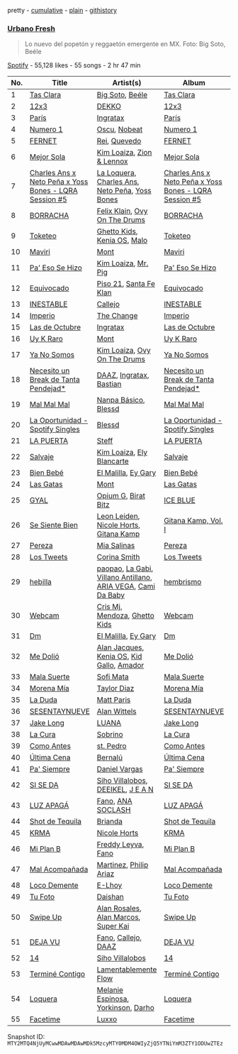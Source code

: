 pretty - [cumulative](/playlists/cumulative/37i9dQZF1DX5hrSNdL1ktS.md) - [plain](/playlists/plain/37i9dQZF1DX5hrSNdL1ktS) - [githistory](https://github.githistory.xyz/mackorone/spotify-playlist-archive/blob/main/playlists/plain/37i9dQZF1DX5hrSNdL1ktS)

### [Urbano Fresh](https://open.spotify.com/playlist/37i9dQZF1DX5hrSNdL1ktS)

> Lo nuevo del popetón y reggaetón emergente en MX\. Foto: Big Soto, Beéle

[Spotify](https://open.spotify.com/user/spotify) - 55,128 likes - 55 songs - 2 hr 47 min

| No. | Title | Artist(s) | Album | Length |
|---|---|---|---|---|
| 1 | [Tas Clara](https://open.spotify.com/track/05NrsJfD2WNNK61zGmLbK2) | [Big Soto](https://open.spotify.com/artist/2TQ4CGgxxCWHqa9yYIGDoU), [Beéle](https://open.spotify.com/artist/7a0XAaPaK2aDSqa8p3QnC7) | [Tas Clara](https://open.spotify.com/album/0aDeNiC4gF2YiviLce2bHc) | 3:53 |
| 2 | [12x3](https://open.spotify.com/track/0HINQFSerZ6iMfSsaTO3G5) | [DEKKO](https://open.spotify.com/artist/6ZvYYrrfpb1Z7kICDyxWQE) | [12x3](https://open.spotify.com/album/2yTsZhJ86LtD1hvl8wSRPr) | 2:39 |
| 3 | [París](https://open.spotify.com/track/4bF2y8rR7GUjrd5LNEvej3) | [Ingratax](https://open.spotify.com/artist/62YF0FglEltB3CnVIjoko8) | [París](https://open.spotify.com/album/6Ktv94u6eUIZBiUiBwOADD) | 2:31 |
| 4 | [Numero 1](https://open.spotify.com/track/6HXvazdtAr9hy0kThzxrE3) | [Oscu](https://open.spotify.com/artist/5iDqEobZRSTiBSAk6jLp4A), [Nobeat](https://open.spotify.com/artist/3TKS1JzWOLAnicuOCOyVlW) | [Numero 1](https://open.spotify.com/album/5QK2JiVGO67uLi0vqi9Wg6) | 2:44 |
| 5 | [FERNET](https://open.spotify.com/track/2GVahxIzxivfRZc8lR39Ms) | [Rei](https://open.spotify.com/artist/4IG1SDlwgNKzqTmjBrvY3K), [Quevedo](https://open.spotify.com/artist/52iwsT98xCoGgiGntTiR7K) | [FERNET](https://open.spotify.com/album/0UbxWnBpJKoUj4jmSFwUnc) | 3:12 |
| 6 | [Mejor Sola](https://open.spotify.com/track/5bpklP2B9Nlj5BO90RuCyA) | [Kim Loaiza](https://open.spotify.com/artist/1QivQCLVipV61DiQiyV14A), [Zion & Lennox](https://open.spotify.com/artist/21451j1KhjAiaYKflxBjr1) | [Mejor Sola](https://open.spotify.com/album/3TI2wvsbQINrmuV5CIXwWH) | 3:50 |
| 7 | [Charles Ans x Neto Peña x Yoss Bones \- LQRA Session \#5](https://open.spotify.com/track/1YVyKeuVEhIGNTdhNjbREI) | [La Loquera](https://open.spotify.com/artist/6CXMmTckIVMgPu5wRX1ECI), [Charles Ans](https://open.spotify.com/artist/5lYeiQxUTcGKVgAuTqbTeL), [Neto Peña](https://open.spotify.com/artist/0U5RYP2HMdGv2GhicLhkOI), [Yoss Bones](https://open.spotify.com/artist/0SmgVe3giVHaJjGmIz8xA4) | [Charles Ans x Neto Peña x Yoss Bones \- LQRA Session \#5](https://open.spotify.com/album/6fEbvdp7RK0pfoeHiJ2r8a) | 5:08 |
| 8 | [BORRACHA](https://open.spotify.com/track/3JWKzfp6YX4LXFk2ybAfql) | [Felix Klain](https://open.spotify.com/artist/5cqI53b15GRiXRfls7DWMP), [Ovy On The Drums](https://open.spotify.com/artist/3m5qlPf2OkihLz3dRYnkPA) | [BORRACHA](https://open.spotify.com/album/2dS81EdC1fIj8XX0X0O9Ex) | 3:24 |
| 9 | [Toketeo](https://open.spotify.com/track/0pRgURvgp75RPKjTGQodau) | [Ghetto Kids](https://open.spotify.com/artist/6XvKTz2XRPwlry0UdjqoKq), [Kenia OS](https://open.spotify.com/artist/31VFEohvhOUKrtAONEBhMG), [Malo](https://open.spotify.com/artist/3voOTPDg4JXGVLVWG6wfeb) | [Toketeo](https://open.spotify.com/album/42gM3PcVUatLaI2izJ6jmz) | 3:23 |
| 10 | [Maviri](https://open.spotify.com/track/2KbDqOveWc2vInJ4QiSeuX) | [Mont](https://open.spotify.com/artist/41gFAk6ZyYdt7Q1Ir4cbH0) | [Maviri](https://open.spotify.com/album/5w3ksWCecm2QnMYDsOKeJd) | 2:15 |
| 11 | [Pa' Eso Se Hizo](https://open.spotify.com/track/1LdMkXElKMDTB8mvgyvTKe) | [Kim Loaiza](https://open.spotify.com/artist/1QivQCLVipV61DiQiyV14A), [Mr\. Pig](https://open.spotify.com/artist/4psozRvxjEJEOANLHTwA7J) | [Pa' Eso Se Hizo](https://open.spotify.com/album/5pZsQEEC6uSa7zvJst7tSN) | 2:29 |
| 12 | [Equivocado](https://open.spotify.com/track/371Q3sLN68N4rwkw4ObnTp) | [Piso 21](https://open.spotify.com/artist/4bw2Am3p9ji3mYsXNXtQcd), [Santa Fe Klan](https://open.spotify.com/artist/4tm8CEdm4pkQsEh4jIr9Yp) | [Equivocado](https://open.spotify.com/album/5J8KXckopyAatMvWk2nyvI) | 4:06 |
| 13 | [INESTABLE](https://open.spotify.com/track/4Uxd6PAp9jeau7FfA22RIc) | [Callejo](https://open.spotify.com/artist/3uYSSIZzcfieOd4qFmB551) | [INESTABLE](https://open.spotify.com/album/2m45lXuEtPji0HTrS3Vdw3) | 2:28 |
| 14 | [Imperio](https://open.spotify.com/track/5TsqpA85xhzt2K3jkvBJ20) | [The Change](https://open.spotify.com/artist/0zIwbOKRX5V7rdUMsjX9dK) | [Imperio](https://open.spotify.com/album/1zChRGVRhtRB616iVGSra6) | 3:42 |
| 15 | [Las de Octubre](https://open.spotify.com/track/570gZiXUFd5phvmvh2gGCc) | [Ingratax](https://open.spotify.com/artist/62YF0FglEltB3CnVIjoko8) | [Las de Octubre](https://open.spotify.com/album/2w7wYFGBsvJJoUxQb8y1Td) | 2:45 |
| 16 | [Uy K Raro](https://open.spotify.com/track/526lL7I17vKOuiD9Wd2vMt) | [Mont](https://open.spotify.com/artist/41gFAk6ZyYdt7Q1Ir4cbH0) | [Uy K Raro](https://open.spotify.com/album/5FqitTSr4aw1i56OFbbbhn) | 2:07 |
| 17 | [Ya No Somos](https://open.spotify.com/track/7s6yrTbRWxKo9z42M3OP17) | [Kim Loaiza](https://open.spotify.com/artist/1QivQCLVipV61DiQiyV14A), [Ovy On The Drums](https://open.spotify.com/artist/3m5qlPf2OkihLz3dRYnkPA) | [Ya No Somos](https://open.spotify.com/album/5CGjusSMsLJwCCe0rn2cv8) | 3:09 |
| 18 | [Necesito un Break de Tanta Pendejad\*](https://open.spotify.com/track/3gLTUkkHiWnbvG49FByvp2) | [DAAZ](https://open.spotify.com/artist/3EmNguRllf32GJRqIKnD0C), [Ingratax](https://open.spotify.com/artist/62YF0FglEltB3CnVIjoko8), [Bastian](https://open.spotify.com/artist/4K7sffC0683anJ57UKBzyD) | [Necesito un Break de Tanta Pendejad\*](https://open.spotify.com/album/3Xk7qVeD5ygv9rr8kokjUT) | 2:58 |
| 19 | [Mal Mal Mal](https://open.spotify.com/track/4ejRdkyeBOCiiBwXRZPywX) | [Nanpa Básico](https://open.spotify.com/artist/1cUpGtXcSQsovNYEZOQgOG), [Blessd](https://open.spotify.com/artist/1TA5sGRlKUJXBN4ZyJuDIX) | [Mal Mal Mal](https://open.spotify.com/album/3x7JpBJgdqWUEDM0M3Tuv5) | 3:48 |
| 20 | [La Oportunidad \- Spotify Singles](https://open.spotify.com/track/4TSdm4ySoU7RMVhTFWLp2m) | [Blessd](https://open.spotify.com/artist/1TA5sGRlKUJXBN4ZyJuDIX) | [La Oportunidad \- Spotify Singles](https://open.spotify.com/album/1dVeSK7GcCkjb9Q8MaiyQy) | 3:27 |
| 21 | [LA PUERTA](https://open.spotify.com/track/1C7dlhgx28pHMjCMfiiZun) | [Steff](https://open.spotify.com/artist/0Gh7dmIj59Sa4JPy9x0yUt) | [LA PUERTA](https://open.spotify.com/album/08UiEXyBQY3dDgdfieN0mj) | 3:03 |
| 22 | [Salvaje](https://open.spotify.com/track/0KLIB8E9BhIE9FTqFeu3a7) | [Kim Loaiza](https://open.spotify.com/artist/1QivQCLVipV61DiQiyV14A), [Ely Blancarte](https://open.spotify.com/artist/1IncEJiDn0fbUO0rDQkqB2) | [Salvaje](https://open.spotify.com/album/52ZUclHV8eBvrdRMsfGjkb) | 2:57 |
| 23 | [Bien Bebé](https://open.spotify.com/track/6DZzQDUdpigYzSsnCnznay) | [El Malilla](https://open.spotify.com/artist/6BV37tKh6pY97mnNdTCzly), [Ey Gary](https://open.spotify.com/artist/4b4iRS4BUIkDBteNwGc9Ww) | [Bien Bebé](https://open.spotify.com/album/7k7MXCnNDvjk0kna93lyd4) | 2:43 |
| 24 | [Las Gatas](https://open.spotify.com/track/1QCSrngkMfPKJJN88VbXhH) | [Mont](https://open.spotify.com/artist/41gFAk6ZyYdt7Q1Ir4cbH0) | [Las Gatas](https://open.spotify.com/album/56FZSurIclX1C9JLm9px0n) | 2:26 |
| 25 | [GYAL](https://open.spotify.com/track/2IivNFGyEu6MSNaiLVYMcJ) | [Opium G](https://open.spotify.com/artist/5hWRNIwMHTJ09SjdOVoEwl), [Birat Bitz](https://open.spotify.com/artist/3EXtIEvqDsuQiHxHKJoi2b) | [ICE BLUE](https://open.spotify.com/album/5hRm8Iis9HGj6vLDhWNoOU) | 2:54 |
| 26 | [Se Siente Bien](https://open.spotify.com/track/1XEmFjZdshi5oQ6qsV44TQ) | [Leon Leiden](https://open.spotify.com/artist/1h3ucVy2E3Feh5LGO7agfW), [Nicole Horts](https://open.spotify.com/artist/1PdyY069YiAkmKdnx6odux), [Gitana Kamp](https://open.spotify.com/artist/55SWiLP14cnNXQKVJj36ps) | [Gitana Kamp, Vol\. I](https://open.spotify.com/album/2pgf9362aDcXAR8V5pE2A2) | 2:26 |
| 27 | [Pereza](https://open.spotify.com/track/0Oy1etXcmeKuWkyPbdVqnT) | [Mia Salinas](https://open.spotify.com/artist/7joyMZS5bboTR4PghWa3Um) | [Pereza](https://open.spotify.com/album/77HhN60VUTZCnySGoOG7aB) | 3:09 |
| 28 | [Los Tweets](https://open.spotify.com/track/1Jh7skKg0LaCQHGXRtLf2g) | [Corina Smith](https://open.spotify.com/artist/7mXfsy3lF4kU0f2KTNKSr8) | [Los Tweets](https://open.spotify.com/album/4Rrdn0CXxUWpiCQqssrdRX) | 2:37 |
| 29 | [hebilla](https://open.spotify.com/track/5JWnIfs6jmUAJzx1HKJlEr) | [paopao](https://open.spotify.com/artist/5AS4y4rlmbUYDCdg35qmI9), [La Gabi](https://open.spotify.com/artist/3WsE5ectfizV81CnVMkbbi), [Villano Antillano](https://open.spotify.com/artist/1pi7nGhOM7PTHR5YEgXVGq), [ARIA VEGA](https://open.spotify.com/artist/3e9aKKEgSOjIQS9gv2Nr1X), [Cami Da Baby](https://open.spotify.com/artist/6tbQMAawwUkpHdPelM84DE) | [hembrismo](https://open.spotify.com/album/1BI2alnlw8r7uaFFjDGZur) | 3:43 |
| 30 | [Webcam](https://open.spotify.com/track/5jptp98AmzDqiDT8bBVcLy) | [Cris Mj](https://open.spotify.com/artist/1Yj5Xey7kTwvZla8sqdsdE), [Mendoza](https://open.spotify.com/artist/3I6jrkKaO8HTBay9K9V9bP), [Ghetto Kids](https://open.spotify.com/artist/6XvKTz2XRPwlry0UdjqoKq) | [Webcam](https://open.spotify.com/album/0QTW7ygeF5Uoz3r8mCD8z3) | 3:00 |
| 31 | [Dm](https://open.spotify.com/track/2HMCrWscGOkbUel0sCW0Bp) | [El Malilla](https://open.spotify.com/artist/6BV37tKh6pY97mnNdTCzly), [Ey Gary](https://open.spotify.com/artist/4b4iRS4BUIkDBteNwGc9Ww) | [Dm](https://open.spotify.com/album/1ZFsAQSEvEv7eczKu7kaSA) | 3:03 |
| 32 | [Me Dolió](https://open.spotify.com/track/6GohKuqUmoVmuZJ148PEjN) | [Alan Jacques](https://open.spotify.com/artist/1fcB4CTiWJ7MSN1oJHQbBE), [Kenia OS](https://open.spotify.com/artist/31VFEohvhOUKrtAONEBhMG), [Kid Gallo](https://open.spotify.com/artist/1dpQRfqTZe2OmBhR01lD0c), [Amador](https://open.spotify.com/artist/6qZVFsb2jVenTxZ3NBGnNv) | [Me Dolió](https://open.spotify.com/album/6bXPqEZYKWCRzZrq5a44Z2) | 2:43 |
| 33 | [Mala Suerte](https://open.spotify.com/track/5DlIHONh8EZTGHhLYJX8ch) | [Sofi Mata](https://open.spotify.com/artist/3k49gtP15SIgPmlKMSiD1V) | [Mala Suerte](https://open.spotify.com/album/2GN3UKyz4WVNfFHqriMc33) | 3:18 |
| 34 | [Morena Mía](https://open.spotify.com/track/5ppm2LDV6yqf7cxjKHOqkG) | [Taylor Diaz](https://open.spotify.com/artist/7bLFuuccJopbrVGDbD0zyf) | [Morena Mía](https://open.spotify.com/album/5oBKjHnCEXWK1KlaqcFpH0) | 2:43 |
| 35 | [La Duda](https://open.spotify.com/track/3crXhhRijAL3zvH5XzxZGG) | [Matt Paris](https://open.spotify.com/artist/1w1EFjTCiwLWRZMQwyJU1H) | [La Duda](https://open.spotify.com/album/0cioRZF43qh52TX4t3rGcm) | 3:21 |
| 36 | [SESENTAYNUEVE](https://open.spotify.com/track/1jlmhmxdbTUI4jY4Rbkeqs) | [Alan Wittels](https://open.spotify.com/artist/5JZYv0z6YzsztblsEpst8g) | [SESENTAYNUEVE](https://open.spotify.com/album/6oSklR7vWOmzc7yD6OaEET) | 2:02 |
| 37 | [Jake Long](https://open.spotify.com/track/5LifmYrL4h8gqOnZrym65U) | [LUANA](https://open.spotify.com/artist/0sPEX6boGhIE9qWpzpSHET) | [Jake Long](https://open.spotify.com/album/7rK1SC8EtVWFDMHGMjRmAM) | 2:38 |
| 38 | [La Cura](https://open.spotify.com/track/2M6Bh076nMWAuZPFJxFQkU) | [Sobrino](https://open.spotify.com/artist/0vEEYg1cJscAAw4sekHSOf) | [La Cura](https://open.spotify.com/album/7KSWQfyFDwKtplryn2J1gH) | 2:30 |
| 39 | [Como Antes](https://open.spotify.com/track/1zX8ub9Zy31pkCgb2xBr4E) | [st\. Pedro](https://open.spotify.com/artist/6jbd3DVthY6pIVjjCnNDRK) | [Como Antes](https://open.spotify.com/album/7rNprFES6lD2zMTaK2Vf2A) | 2:50 |
| 40 | [Última Cena](https://open.spotify.com/track/1ixVBBjUHoXTZIiBNTsq3C) | [Bernalú](https://open.spotify.com/artist/5THpiJQuKXyi5lmMYIlzay) | [Última Cena](https://open.spotify.com/album/0W1PJOeAVyvlXNfarlgzw6) | 2:45 |
| 41 | [Pa' Siempre](https://open.spotify.com/track/5vfTt52xIBWcTvYLYmcWuz) | [Daniel Vargas](https://open.spotify.com/artist/5HQUcb8L2YyV1NHeT0lFF5) | [Pa' Siempre](https://open.spotify.com/album/5IFJYKAOgcxrzAA4VPbmrM) | 2:19 |
| 42 | [SI SE DA](https://open.spotify.com/track/7I32i1J6IFa2SXdWGFa3eZ) | [Siho Villalobos](https://open.spotify.com/artist/5eab0u4WjbuWHcmLhvmkso), [DEEIKEL](https://open.spotify.com/artist/4ct2cBBso7eggPi2Qcjwbi), [J E A N](https://open.spotify.com/artist/29AQgmcNlSmwfkafzzt1xF) | [SI SE DA](https://open.spotify.com/album/16BOpWf37rPT7f5eTyxs9L) | 3:32 |
| 43 | [LUZ APAGÁ](https://open.spotify.com/track/0KpGFdhdydyHOVrkOqifFr) | [Fano](https://open.spotify.com/artist/3aRfIDlreP9D5POnhqIJI1), [ANA SOCLASH](https://open.spotify.com/artist/1Ki6CexnSiRGBidWxa97Bs) | [LUZ APAGÁ](https://open.spotify.com/album/7oKIMAZs7VrRMAKnjKSQZ0) | 2:57 |
| 44 | [Shot de Tequila](https://open.spotify.com/track/0zTgXlqnEh9ivzze8OHumA) | [Brianda](https://open.spotify.com/artist/61LNM8cDiz5ozA8BbUi7Hf) | [Shot de Tequila](https://open.spotify.com/album/6CESDKI9wJgftoDyGzRXEc) | 3:31 |
| 45 | [KRMA](https://open.spotify.com/track/4okYg73pQX4BWiarAKE6Nz) | [Nicole Horts](https://open.spotify.com/artist/1PdyY069YiAkmKdnx6odux) | [KRMA](https://open.spotify.com/album/0TuPGs0QmDGRWWkg4woomQ) | 2:40 |
| 46 | [Mi Plan B](https://open.spotify.com/track/3Tv8aAhY0OkchvVeBRpgk0) | [Freddy Leyva](https://open.spotify.com/artist/3ueyBGPT589ZTaWcVw3Qyl), [Fano](https://open.spotify.com/artist/3aRfIDlreP9D5POnhqIJI1) | [Mi Plan B](https://open.spotify.com/album/0pMF3ZiXOvh5ZDvfMfjvT9) | 3:17 |
| 47 | [Mal Acompañada](https://open.spotify.com/track/4RJlsx582twGDbz7H0M8XI) | [Martinez](https://open.spotify.com/artist/1T19oNolVnNcXU8pywjvhy), [Philip Ariaz](https://open.spotify.com/artist/0OJB7a56o2eMyB6hOmv6vC) | [Mal Acompañada](https://open.spotify.com/album/6whBPpJGLiL39sq4C7p17G) | 3:21 |
| 48 | [Loco Demente](https://open.spotify.com/track/5IQzoxgcl28t2nhu6pY79o) | [E\-Lhoy](https://open.spotify.com/artist/5YTKQFU1MDt9KdsDhWdC5B) | [Loco Demente](https://open.spotify.com/album/7DCjPNw8hZOV4kEURpaYJv) | 3:38 |
| 49 | [Tu Foto](https://open.spotify.com/track/2QUf55I8VHFfi5jOnRf1Mf) | [Daishan](https://open.spotify.com/artist/3nUAKuxhyBw6JFWNUaZWbE) | [Tu Foto](https://open.spotify.com/album/7rkNePNqJG53hXl4GzO320) | 3:00 |
| 50 | [Swipe Up](https://open.spotify.com/track/4ShtXgPGZ6Xj0xGoK8mvkD) | [Alan Rosales](https://open.spotify.com/artist/2mi9HBpuOnJGhganiPOdbs), [Alan Marcos](https://open.spotify.com/artist/1RFuShAGN3rRIlRXQdpN4t), [Super Kai](https://open.spotify.com/artist/0F1QfgSUowc0ZpxE4bvtkK) | [Swipe Up](https://open.spotify.com/album/2nSrXIdqNv7xbENHUjYZqZ) | 3:32 |
| 51 | [DEJA VU](https://open.spotify.com/track/2w2M7YfBSDqcigZFmMpoLL) | [Fano](https://open.spotify.com/artist/3aRfIDlreP9D5POnhqIJI1), [Callejo](https://open.spotify.com/artist/3uYSSIZzcfieOd4qFmB551), [DAAZ](https://open.spotify.com/artist/3EmNguRllf32GJRqIKnD0C) | [DEJA VU](https://open.spotify.com/album/2C6zo81kZcH4cyp8YUMLJe) | 2:51 |
| 52 | [14](https://open.spotify.com/track/7g4K0u8y6MV4t5669khiVw) | [Siho Villalobos](https://open.spotify.com/artist/5eab0u4WjbuWHcmLhvmkso) | [14](https://open.spotify.com/album/7jWHBDXnMcb9dG72nODTBI) | 3:16 |
| 53 | [Terminé Contigo](https://open.spotify.com/track/17gA2iojI2oeb7DCiMlHCo) | [Lamentablemente Flow](https://open.spotify.com/artist/5b6Hl206aXLFcGUPx7DLSk) | [Terminé Contigo](https://open.spotify.com/album/0yI1O48KJZVhmQV4mhXdf9) | 2:54 |
| 54 | [Loquera](https://open.spotify.com/track/3vcnWgkMcA4FqhQKhJNeIC) | [Melanie Espinosa](https://open.spotify.com/artist/2ZfqsIUeid08QO6i4Bqbi6), [Yorkinson](https://open.spotify.com/artist/5a34fiAtb9hOllbTqKUvSK), [Darho](https://open.spotify.com/artist/3Vzymy9i8OqVAbiCbAXCWq) | [Loquera](https://open.spotify.com/album/0VvhggXB5waDczdLjKG9ev) | 3:14 |
| 55 | [Facetime](https://open.spotify.com/track/5cU6y5Qztm60N2UrWE01vQ) | [Luxxo](https://open.spotify.com/artist/3otSlac6GaXERmCz9opbqS) | [Facetime](https://open.spotify.com/album/69EGNC4LO6dCs1DPAkhLi8) | 2:31 |

Snapshot ID: `MTY2MTQ4NjUyMCwwMDAwMDAwMDk5MzcyMTY0MDM4OWIyZjQ5YTNiYmM3ZTY1ODUwZTEz`
